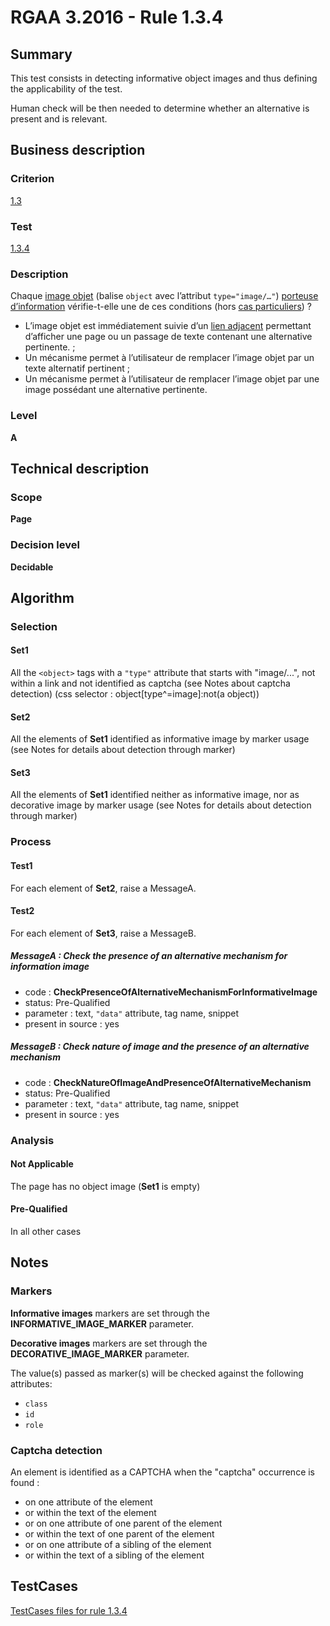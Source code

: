 # RGAA 3.2016 - Rule 1.3.4

## Summary
This test consists in detecting informative object images and thus defining the applicability of the test.

Human check will be then needed to determine whether an alternative is present and is relevant.

## Business description

### Criterion
[1.3](http://references.modernisation.gouv.fr/rgaa-accessibilite/2016/criteres.html#crit-1-3)

### Test
[1.3.4](http://references.modernisation.gouv.fr/rgaa-accessibilite/2016/criteres.html#test-1-3-4)

### Description
<div lang="fr">Chaque <a href="http://references.modernisation.gouv.fr/rgaa-accessibilite/glossaire.html#image-objet">image objet</a> (balise <code lang="en">object</code> avec l&#x2019;attribut <code lang="en">type="image/…"</code>) <a href="http://references.modernisation.gouv.fr/rgaa-accessibilite/glossaire.html#image-porteuse-dinformation">porteuse d&#x2019;information</a> v&#xE9;rifie-t-elle une de ces conditions (hors <a href="http://references.modernisation.gouv.fr/rgaa-accessibilite/cas-particuliers.html#cp-1-3" title="Cas particuliers pour le crit&#xE8;re 1.3">cas particuliers</a>)&nbsp;? <ul><li>L&#x2019;image objet est imm&#xE9;diatement suivie d&#x2019;un <a href="http://references.modernisation.gouv.fr/rgaa-accessibilite/glossaire.html#lien-adjacent">lien adjacent</a> permettant d&#x2019;afficher une page ou un passage de texte contenant une alternative pertinente.&nbsp;;</li> <li>Un m&#xE9;canisme permet &#xE0; l&#x2019;utilisateur de remplacer l&#x2019;image objet par un texte alternatif pertinent&nbsp;;</li> <li>Un m&#xE9;canisme permet &#xE0; l&#x2019;utilisateur de remplacer l&#x2019;image objet par une image poss&#xE9;dant une alternative pertinente.</li> </ul></div>

### Level
**A**

## Technical description

### Scope
**Page**

### Decision level
**Decidable**

## Algorithm

### Selection

#### Set1

All the `<object>` tags with a `"type"` attribute that starts with "image/...", not within a link and not identified as captcha (see Notes about captcha detection)  (css selector : object[type^=image]:not(a object))

#### Set2

All the elements of **Set1** identified as informative image by marker usage (see Notes for details about detection through marker)

#### Set3

All the elements of **Set1** identified neither as informative image, nor as decorative image by marker usage (see Notes for details about detection through marker)

### Process

#### Test1

For each element of **Set2**, raise a MessageA.

#### Test2

For each element of **Set3**, raise a MessageB.

##### MessageA : Check the presence of an alternative mechanism for information image

-    code : **CheckPresenceOfAlternativeMechanismForInformativeImage** 
-    status: Pre-Qualified
-    parameter : text, `"data"` attribute, tag name, snippet
-    present in source : yes

##### MessageB : Check nature of image and the presence of an alternative mechanism

-    code : **CheckNatureOfImageAndPresenceOfAlternativeMechanism** 
-    status: Pre-Qualified
-    parameter : text, `"data"` attribute, tag name, snippet
-    present in source : yes

### Analysis

#### Not Applicable 

The page has no object image (**Set1** is empty)

#### Pre-Qualified

In all other cases

## Notes

### Markers 

**Informative images** markers are set through the **INFORMATIVE_IMAGE_MARKER** parameter.

**Decorative images** markers are set through the **DECORATIVE_IMAGE_MARKER** parameter.

The value(s) passed as marker(s) will be checked against the following attributes:

- `class`
- `id`
- `role`

### Captcha detection

An element is identified as a CAPTCHA when the "captcha" occurrence is found :

- on one attribute of the element
- or within the text of the element
- or on one attribute of one parent of the element
- or within the text of one parent of the element
- or on one attribute of a sibling of the element
- or within the text of a sibling of the element



##  TestCases

[TestCases files for rule 1.3.4](https://github.com/Asqatasun/Asqatasun/tree/develop/rules/rules-rgaa3.2016/src/test/resources/testcases/rgaa32016/Rgaa32016Rule010304/)


